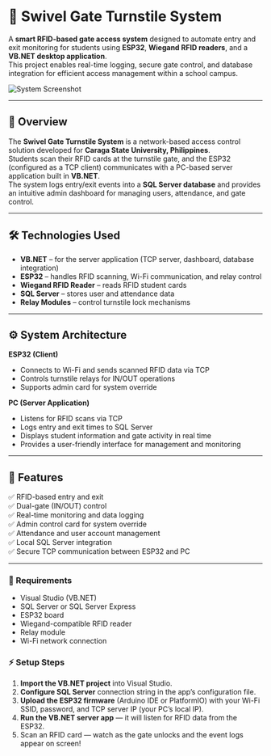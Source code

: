 # 🎫 Swivel Gate Turnstile System

A **smart RFID-based gate access system** designed to automate entry and exit monitoring for students using **ESP32**, **Wiegand RFID readers**, and a **VB.NET desktop application**.  
This project enables real-time logging, secure gate control, and database integration for efficient access management within a school campus.

![System Screenshot](d7b76f0a-6d58-4bef-b131-8f7f616c09d4.png)

---

## 📘 Overview

The **Swivel Gate Turnstile System** is a network-based access control solution developed for **Caraga State University, Philippines**.  
Students scan their RFID cards at the turnstile gate, and the ESP32 (configured as a TCP client) communicates with a PC-based server application built in **VB.NET**.  
The system logs entry/exit events into a **SQL Server database** and provides an intuitive admin dashboard for managing users, attendance, and gate control.

---

## 🛠️ Technologies Used

- **VB.NET** – for the server application (TCP server, dashboard, database integration)
- **ESP32** – handles RFID scanning, Wi-Fi communication, and relay control
- **Wiegand RFID Reader** – reads RFID student cards
- **SQL Server** – stores user and attendance data
- **Relay Modules** – control turnstile lock mechanisms

---

## ⚙️ System Architecture

**ESP32 (Client)**  
- Connects to Wi-Fi and sends scanned RFID data via TCP  
- Controls turnstile relays for IN/OUT operations  
- Supports admin card for system override  

**PC (Server Application)**  
- Listens for RFID scans via TCP  
- Logs entry and exit times to SQL Server  
- Displays student information and gate activity in real time  
- Provides a user-friendly interface for management and monitoring  

---

## 🚀 Features

✅ RFID-based entry and exit  
✅ Dual-gate (IN/OUT) control  
✅ Real-time monitoring and data logging  
✅ Admin control card for system override  
✅ Attendance and user account management  
✅ Local SQL Server integration  
✅ Secure TCP communication between ESP32 and PC  

---

### 🧩 Requirements
- Visual Studio (VB.NET)
- SQL Server or SQL Server Express
- ESP32 board
- Wiegand-compatible RFID reader
- Relay module
- Wi-Fi network connection

### ⚡ Setup Steps
1. **Import the VB.NET project** into Visual Studio.  
2. **Configure SQL Server** connection string in the app’s configuration file.  
3. **Upload the ESP32 firmware** (Arduino IDE or PlatformIO) with your Wi-Fi SSID, password, and TCP server IP (your PC’s local IP).  
4. **Run the VB.NET server app** — it will listen for RFID data from the ESP32.  
5. Scan an RFID card — watch as the gate unlocks and the event logs appear on screen!


